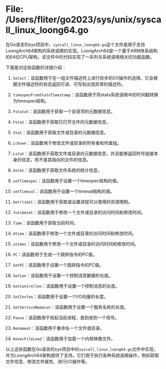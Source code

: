 # File: /Users/fliter/go2023/sys/unix/syscall_linux_loong64.go

在Go语言的sys项目中，`syscall_linux_loong64.go`这个文件是用于支持LoongArch64架构的系统调用的实现。LoongArch64是一个基于ARM体系结构的64位CPU架构，该文件中的代码实现了一系列与系统调用相关的功能函数。

下面是对这些函数的详细介绍：

1. `Select`：该函数用于在一组文件描述符上进行异步的I/O操作的选择。它会根据文件描述符的状态返回可读、可写和出现异常的描述符。

2. `timespecFromStatxTimestamp`：该函数用于将statx系统调用中的时间戳转换为timespec结构。

3. `Fstatat`：该函数用于获取一个目录项的元数据信息。

4. `Fstat`：该函数用于获取已打开文件的元数据信息。

5. `Stat`：该函数用于获取文件或目录的元数据信息。

6. `Lchown`：该函数用于修改文件或目录的所有者和所属组。

7. `Lstat`：该函数用于获取文件或目录的元数据信息，并且能够返回符号链接本身的信息，而不是其指向的文件的信息。

8. `Ustat`：该函数用于获取文件系统的统计信息。

9. `setTimespec`：该函数用于设置一个timespec结构的值。

10. `setTimeval`：该函数用于设置一个timeval结构的值。

11. `Getrlimit`：该函数用于获取或设置进程可以使用的资源限制。

12. `futimesat`：该函数用于修改一个文件或目录的访问时间和修改时间。

13. `Time`：该函数用于获取当前时间。

14. `Utime`：该函数用于修改一个文件或目录的访问时间和修改时间。

15. `utimes`：该函数用于修改一个文件或目录的访问时间和修改时间。

16. `PC`：该函数用于生成一个跳转指令的PC值。

17. `SetPC`：该函数用于设置一个跳转指令的PC值。

18. `SetLen`：该函数用于设置一个控制消息数据的长度。

19. `SetControllen`：该函数用于设置一个控制消息的长度。

20. `SetIovlen`：该函数用于设置一个I/O向量的长度。

21. `SetServiceNameLen`：该函数用于设置一个服务名称的长度。

22. `Pause`：该函数用于挂起当前进程，直到收到一个信号。

23. `Renameat`：该函数用于重命名一个文件或目录。

24. `KexecFileLoad`：该函数用于加载一个内核映像文件。

以上这些函数在Go语言的sys项目中的`syscall_linux_loong64.go`文件中实现，并为LoongArch64架构提供了支持。它们用于执行各种系统调用操作，例如获取文件信息、修改文件属性、进行I/O操作等。

